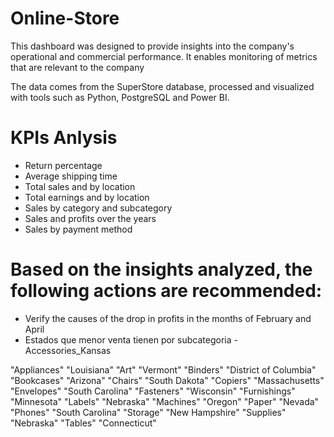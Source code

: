 # Online-Store
This dashboard was designed to provide insights into the company's operational and commercial performance. It enables monitoring of metrics that are relevant to the company


The data comes from the SuperStore database, processed and visualized with tools such as Python, PostgreSQL and Power BI.

# KPIs Anlysis

- Return percentage
- Average shipping time
- Total sales and by location
- Total earnings and by location
- Sales by category and subcategory
- Sales and profits over the years
- Sales by payment method

# Based on the insights analyzed, the following actions are recommended:

- Verify the causes of the drop in profits in the months of February and April
- Estados que menor venta tienen por subcategoria -
  Accessories_Kansas
  
"Appliances"	"Louisiana"
"Art"	"Vermont"
"Binders"	"District of Columbia"
"Bookcases"	"Arizona"
"Chairs"	"South Dakota"
"Copiers"	"Massachusetts"
"Envelopes"	"South Carolina"
"Fasteners"	"Wisconsin"
"Furnishings"	"Minnesota"
"Labels"	"Nebraska"
"Machines"	"Oregon"
"Paper"	"Nevada"
"Phones"	"South Carolina"
"Storage"	"New Hampshire"
"Supplies"	"Nebraska"
"Tables"	"Connecticut"
